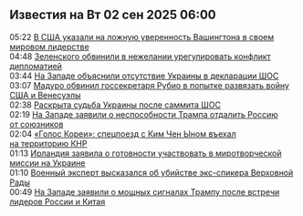 <h2>Известия на Вт 02 сен 2025 06:00</h2><!--2025-09-02 05:22:52-->
<div class="rssn">
  <div><span class="smaller gray hspace">05:22</span> <a class="nodecor" href="https://news.rambler.ru/world/55233067-v-ssha-ukazali-na-lozhnuyu-uverennost-vashingtona-v-svoem-mirovom-liderstve/">В США указали на ложную уверенность Вашингтона в своем мировом лидерстве</a></div>
</div>
<div class="rssn">
  <div><span class="smaller gray hspace">04:48</span> <a class="nodecor" href="https://news.rambler.ru/world/55231613-zelenskogo-obvinili-v-nezhelanii-uregulirovat-konflikt-diplomatiey/">Зеленского обвинили в нежелании урегулировать конфликт дипломатией</a></div>
</div>
<div class="rssn">
  <div><span class="smaller gray hspace">03:44</span> <a class="nodecor" href="https://news.rambler.ru/world/55226470-na-zapade-obyasnili-otsutstvie-ukrainy-v-deklaratsii-shos/">На Западе объяснили отсутствие Украины в декларации ШОС</a></div>
</div>
<div class="rssn">
  <div><span class="smaller gray hspace">03:07</span> <a class="nodecor" href="https://news.rambler.ru/world/55232341-maduro-obvinil-gossekretarya-rubio-v-popytke-razvyazat-voynu-ssha-i-venesuely/">Мадуро обвинил госсекретаря Рубио в попытке развязать войну США и Венесуэлы</a></div>
</div>
<div class="rssn">
  <div><span class="smaller gray hspace">02:38</span> <a class="nodecor" href="https://news.rambler.ru/world/55232900-raskryta-sudba-ukrainy-posle-sammita-shos/">Раскрыта судьба Украины после саммита ШОС</a></div>
</div>
<div class="rssn">
  <div><span class="smaller gray hspace">02:19</span> <a class="nodecor" href="https://news.rambler.ru/world/55232883-na-zapade-zayavili-o-nesposobnosti-trampa-otdalit-rossiyu-ot-soyuznikov/">На Западе заявили о неспособности Трампа отдалить Россию от союзников</a></div>
</div>
<div class="rssn">
  <div><span class="smaller gray hspace">02:04</span> <a class="nodecor" href="https://news.rambler.ru/world/55232863-golos-korei-spetspoezd-s-kim-chen-ynom-vehal-na-territoriyu-knr/">«Голос Кореи»: спецпоезд с Ким Чен Ыном въехал на территорию КНР</a></div>
</div>
<div class="rssn">
  <div><span class="smaller gray hspace">01:13</span> <a class="nodecor" href="https://news.rambler.ru/world/55232830-irlandiya-zayavila-o-gotovnosti-uchastvovat-v-mirotvorcheskoy-missii-na-ukraine/">Ирландия заявила о готовности участвовать в миротворческой миссии на Украине</a></div>
</div>
<div class="rssn">
  <div><span class="smaller gray hspace">01:10</span> <a class="nodecor" href="https://news.rambler.ru/world/55226905-voennyy-ekspert-vyskazalsya-ob-ubiystve-eks-spikera-verhovnoy-rady/">Военный эксперт высказался об убийстве экс-спикера Верховной Рады</a></div>
</div>
<div class="rssn">
  <div><span class="smaller gray hspace">00:49</span> <a class="nodecor" href="https://news.rambler.ru/world/55232634-na-zapade-zayavili-o-moschnyh-signalah-trampu-posle-vstrechi-liderov-rossii-i-kitaya/">На Западе заявили о мощных сигналах Трампу после встречи лидеров России и Китая</a></div>
</div>